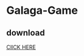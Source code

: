 # Galaga-Game
## download
[ClICK HERE](https://drive.google.com/file/d/1Ao15JWsKvCQ4we8lvdpCBZjNMF4lIe7p/view?usp=sharing)
